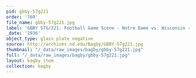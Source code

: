 ```yaml
---
pid: gbby-57g221
order: '769'
file_name: gbby-57g221.jpg
label: 'GBBY 57G/221: Football Game Scene - Notre Dame vs. Wisconsin - 1936'
_date: '1936'
object_type: glass plate negative
source: http://archives.nd.edu/Bagby/GBBY-57g221.jpg
thumbnail: "/_data/raw_images/bagby/gbby-57g221.jpg"
full: "/_data/raw_images/bagby/gbby-57g221.jpg"
layout: bagby_item
collection: bagby
---
```

